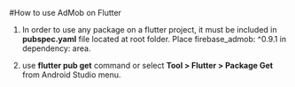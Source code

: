 #How to use AdMob on Flutter

1. In order to use any package on a flutter project, it must be included in **pubspec.yaml** file located at root folder.
   Place firebase_admob: ^0.9.1 in dependency: area.
   
2. use **flutter pub get** command or select **Tool > Flutter > Package Get** from Android Studio menu.
